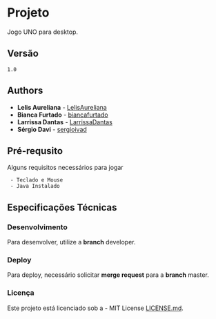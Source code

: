 # Projeto

Jogo UNO para desktop.

## Versão

```
1.0
```

## Authors
* **Lelis Aureliana** - [LelisAureliana](https://github.com/LelisAureliana)
* **Bianca Furtado** - [biancafurtado](https://github.com/biancafurtado)
* **Larrissa Dantas** - [LarrissaDantas](https://github.com/LarrissaDantas)
* **Sérgio Davi** - [sergioivad](https://github.com/sergioivad)


## Pré-requsito

Alguns requisitos necessários para jogar
```
 - Teclado e Mouse
 - Java Instalado 
```

## Especificações Técnicas

### Desenvolvimento

Para desenvolver, utilize a **branch** developer.

### Deploy

Para deploy, necessário solicitar **merge request** para a **branch** master.


### Licença

Este projeto está licenciado sob a - MIT License [LICENSE.md](LICENSE.md).
